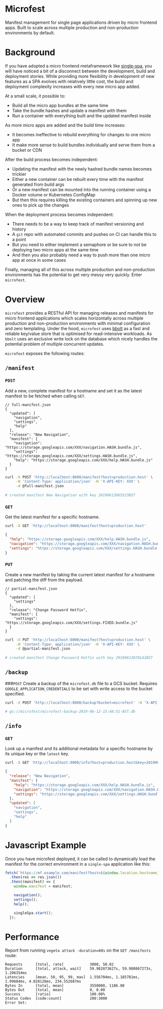 # Microfest
Manifest management for single page applications driven by micro frontend apps. Built to scale across multiple
production and non-production environments by default.

# Background
If you have adopted a micro frontend metaframework like [single-spa](https://github.com/CanopyTax/single-spa),
you will have noticed a bit of a disconnect between the development, build and deployment stories. While providing
more flexibility in development of new features as a SPA evolves with relatively little cost, the build and
deployment complexity increases with every new micro app added.

At a small scale, it possible to:
* Build all the micro app bundles at the same time
* Take the bundle hashes and update a manifest with them
* Run a container with everything built and the updated manifest inside

As more micro apps are added and the build time increases:
* It becomes ineffective to rebuild everything for changes to one micro app
* It make more sense to build bundles individually and serve them from a bucket or CDN

After the build process becomes independent:
* Updating the manifest with the newly hashed bundle names becomes trickier
* Either a new container can be rebuilt every time with the manifest generated from build args
* Or a new manifest can be mounted into the running container using a Docker volume or Kubernetes ConfigMap
* But then this requires killing the existing containers and spinning up new ones to pick up the changes

When the deployment process becomes independent:
* There needs to be a way to keep track of manifest versioning and history
* A `git` repo with automated commits and pushes on CI can handle this to a point
* But you need to either implement a semaphore or be sure to not be deploying two micro apps at the same time
* And then you also probably need a way to push more than one micro app at once in some cases

Finally, managing all of this across multiple production and non-production environments has the potential
to get very messy very quickly. Enter `microfest`.

# Overview
`microfest` provides a RESTful API for managing releases and manifests for micro frontend applications
which scales horizontally across multiple production and non-production environments with minimal
configuration and zero templating. Under the hood, `microfest` uses [bbolt](https://github.com/etcd-io/bbolt)
as a fast and reliable key/value store that is optimised for read-intensive workloads. As `bbolt` uses an
exclusive write lock on the database which nicely handles the potential problem of multiple concurrent updates.

`microfest` exposes the following routes:
## `/manifest`
### `POST`
Add a new, complete manifest for a hostname and set it as the latest manifest to be fetched when calling `GET`.

```json5
// full-manifest.json
{
  "updated": [
    "navigation",
    "settings",
    "help"
  ],
  "release": "New Navigation",
  "manifest": {
    "navigation": "https://storage.googleapis.com/XXX/navigation.HASH.bundle.js",
    "settings": "https://storage.googleapis.com/XXX/settings.HASH.bundle.js",
    "help": "https://storage.googleapis.com/XXX/help.HASH.bundle.js"
  }
}
```

```bash
curl -X POST 'http://localhost:8000/manifest?host=production.host' \
     -H 'Content-Type: application/json' -H 'X-API-KEY: XXX' \
     -d @full-manifest.json
     
# created manifest New Navigation with key 20190613065523BST
```

### `GET`
Get the latest manifest for a specific hostname.
```bash
curl -X GET 'http://localhost:8000/manifest?host=production.host'
```

```json
{
  "help": "https://storage.googleapis.com/XXX/help.HASH.bundle.js",
  "navigation": "https://storage.googleapis.com/XXX/navigation.HASH.bundle.js",
  "settings": "https://storage.googleapis.com/XXX/settings.HASH.bundle.js"
}
```

### `PUT`
Create a new manifest by taking the current latest manifest for a hostname and patching the
diff from the payload.
```json5
// partial-manifest.json
{
  "updated": [
    "settings"
  ],
  "release": "Change Password Hotfix",
  "manifest": {
    "settings": "https://storage.googleapis.com/XXX/settings.FIXED.bundle.js"
  }
}
```

```bash
curl -X PUT 'http://localhost:8000/manifest?host=production.host' \
     -H 'Content-Type: application/json' -H 'X-API-KEY: XXX' \
     -d @partial-manifest.json
     
# created manifest Change Password Hotfix with key 20190613070141BST
```

## `/backup`
###`POST`
Create a backup of the `microfest.db` file to a GCS bucket. Requires `GOOGLE_APPLICATION_CREDENTIALS`
to be set with write access to the bucket specified.
```bash
curl -X POST 'http://localhost:8000/backup?bucket=microfest' -H 'X-API-KEY: XXX'

# gs://microfest/microfest-backup-2019-06-12-15:48:51-BST.db
```
## `/info`
### `GET`
Look up a manifest and its additional metadata for a specific hostname by its unique key or the `latest` key.
```bash
curl -X GET 'http://localhost:8000/info?host=production.host&key=20190613065523BST' -H 'X-API-KEY: XXX'
```

```json
{
  "release": "New Navigation",
  "manifest": {
    "help": "https://storage.googleapis.com/XXX/help.HASH.bundle.js",
    "navigation": "https://storage.googleapis.com/XXX/navigation.HASH.bundle.js",
    "settings": "https://storage.googleapis.com/XXX/settings.HASH.bundle.js"
  },
  "updated": [
    "navigation",
    "settings",
    "help"
  ]
}
```

# Javascript Example
Once you have microfest deployed, it can be called to dynamically load the manifest for the correct
environment in a `single-spa` application like this:

```js
fetch(`https://mf.example.com/manifest?host=${window.location.hostname}`)
  .then(res => res.json())
  .then((manifest) => {
    window.manifest = manifest;

    navigation();
    settings();
    help();

    singleSpa.start();
  });
```

# Performance

Report from running `vegeta attack -duration=60s` on the `GET /manifests` route:

```text
Requests      [total, rate]            3000, 50.02
Duration      [total, attack, wait]    59.982073627s, 59.980867273s, 1.206354ms
Latencies     [mean, 50, 95, 99, max]  1.556704ms, 1.185781ms, 1.99684ms, 4.028128ms, 234.552687ms
Bytes In      [total, mean]            3558000, 1186.00
Bytes Out     [total, mean]            0, 0.00
Success       [ratio]                  100.00%
Status Codes  [code:count]             200:3000
Error Set:
```